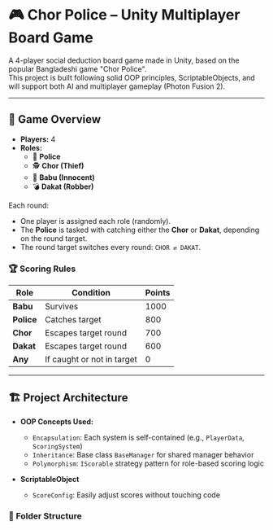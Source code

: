 # 🎮 Chor Police – Unity Multiplayer Board Game

A 4-player social deduction board game made in Unity, based on the popular Bangladeshi game "Chor Police".  
This project is built following solid OOP principles, ScriptableObjects, and will support both AI and multiplayer gameplay (Photon Fusion 2).

---

## 🧠 Game Overview

- **Players:** 4
- **Roles:**  
  - 👮 **Police**  
  - 🕵️ **Chor (Thief)**  
  - 💼 **Babu (Innocent)**  
  - 💣 **Dakat (Robber)**

Each round:
- One player is assigned each role (randomly).
- The **Police** is tasked with catching either the **Chor** or **Dakat**, depending on the round target.
- The round target switches every round: `CHOR ⇄ DAKAT`.

### 🏆 Scoring Rules

| Role     | Condition        | Points |
|----------|------------------|--------|
| **Babu**   | Survives         | 1000   |
| **Police** | Catches target   | 800    |
| **Chor**   | Escapes target round | 700    |
| **Dakat**  | Escapes target round | 600    |
| **Any**    | If caught or not in target | 0      |

---

## 🏗️ Project Architecture

- **OOP Concepts Used:**
  - `Encapsulation`: Each system is self-contained (e.g., `PlayerData`, `ScoringSystem`)
  - `Inheritance`: Base class `BaseManager` for shared manager behavior
  - `Polymorphism`: `IScorable` strategy pattern for role-based scoring logic

- **ScriptableObject**
  - `ScoreConfig`: Easily adjust scores without touching code

### 📁 Folder Structure

